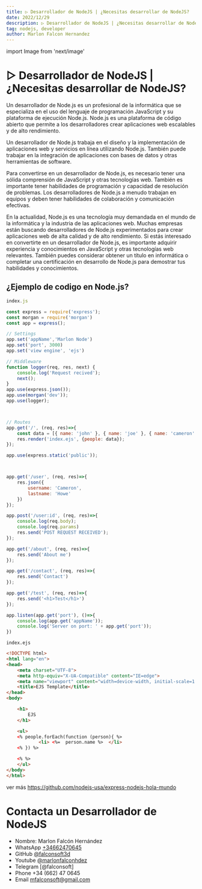 ```yaml
---
title: ▷ Desarrollador de NodeJS | ¿Necesitas desarrollar de NodeJS?
date: 2022/12/29
description: ▷ Desarrollador de NodeJS | ¿Necesitas desarrollar de NodeJS?
tag: nodejs, developer
author: Marlon Falcon Hernandez
---
```

import Image from 'next/image'

# ▷ Desarrollador de NodeJS | ¿Necesitas desarrollar de NodeJS?

Un desarrollador de Node.js es un profesional de la informática que se especializa en el uso del lenguaje de programación JavaScript y su plataforma de ejecución Node.js. Node.js es una plataforma de código abierto que permite a los desarrolladores crear aplicaciones web escalables y de alto rendimiento.

Un desarrollador de Node.js trabaja en el diseño y la implementación de aplicaciones web y servicios en línea utilizando Node.js. También puede trabajar en la integración de aplicaciones con bases de datos y otras herramientas de software.

Para convertirse en un desarrollador de Node.js, es necesario tener una sólida comprensión de JavaScript y otras tecnologías web. También es importante tener habilidades de programación y capacidad de resolución de problemas. Los desarrolladores de Node.js a menudo trabajan en equipos y deben tener habilidades de colaboración y comunicación efectivas.

En la actualidad, Node.js es una tecnología muy demandada en el mundo de la informática y la industria de las aplicaciones web. Muchas empresas están buscando desarrolladores de Node.js experimentados para crear aplicaciones web de alta calidad y de alto rendimiento. Si estás interesado en convertirte en un desarrollador de Node.js, es importante adquirir experiencia y conocimientos en JavaScript y otras tecnologías web relevantes. También puedes considerar obtener un título en informática o completar una certificación en desarrollo de Node.js para demostrar tus habilidades y conocimientos.

## ¿Ejemplo de codigo en  Node.js?

```js
index.js 
```

```js
const express = require('express');
const morgan = require('morgan')
const app = express();

// Settings
app.set('appName','Marlon Node')
app.set('port', 3000)
app.set('view engine', 'ejs')

// Middleware
function logger(req, res, next) {
    console.log('Request recived');
    next();
}
app.use(express.json());
app.use(morgan('dev'));
app.use(logger);



// Routes
app.get('/', (req, res)=>{
    const data = [{ name: 'john' }, { name: 'joe' }, { name: 'cameron' }]
    res.render('index.ejs', {people: data});
});

app.use(express.static('public'));



app.get('/user', (req, res)=>{
    res.json({
        username: 'Cameron',
        lastname: 'Howe'
    })
});

app.post('/user:id', (req, res)=>{
    console.log(req.body);
    console.log(req.params)
    res.send('POST REQUEST RECEIVED');
});

app.get('/about', (req, res)=>{
    res.send('About me')
});

app.get('/contact', (req, res)=>{
    res.send('Contact')
});

app.get('/test', (req, res)=>{
    res.send('<h1>Test</h1>')
});

app.listen(app.get('port'), ()=>{
    console.log(app.get('appName'));
    console.log('Server on port: ' + app.get('port'));
})
```

````
index.ejs
````

```html
<!DOCTYPE html>
<html lang="en">
<head>
    <meta charset="UTF-8">
    <meta http-equiv="X-UA-Compatible" content="IE=edge">
    <meta name="viewport" content="width=device-width, initial-scale=1.0">
    <title>EJS Template</title>
</head>
<body>

    <h1>
        EJS 
    </h1>

    <ul>
    <% people.forEach(function (person){ %>
            <li> <%=  person.name %>  </li>
    <% }) %>

    <% %>
    </ul>
</body>
</html>
```

ver más https://github.com/nodejs-usa/express-nodejs-hola-mundo


# Contacta un Desarrollador de NodeJS
- Nombre: Marlon Falcón Hernández
- WhatsApp [+34662470645](https://web.whatsapp.com/send?phone=34662470645&text=)
- GitHub [@falconsoft3d](https://github.com/falconsoft3d)
- Youtube [@marlonfalconhdez](https://www.youtube.com/@marlonfalconhdez)
- Telegram [@falconsoft]
- Phone +34 (662) 47 0645
- Email mfalconsoft@gmail.com

